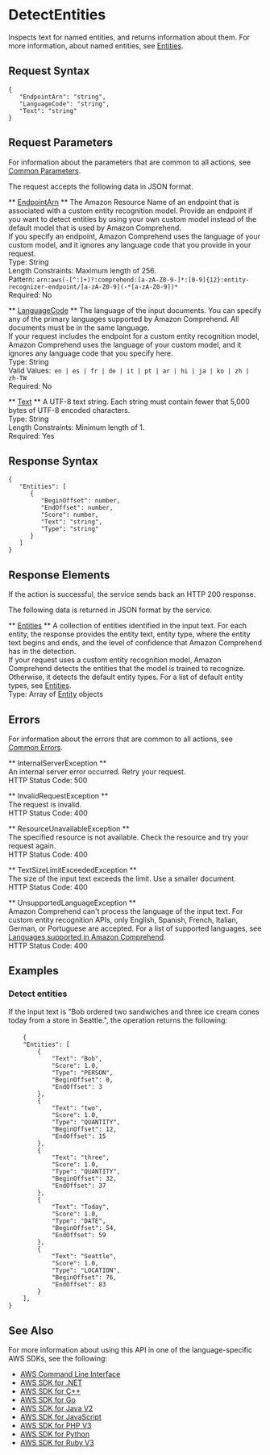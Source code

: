 # DetectEntities<a name="API_DetectEntities"></a>

Inspects text for named entities, and returns information about them\. For more information, about named entities, see [Entities](how-entities.md)\. 

## Request Syntax<a name="API_DetectEntities_RequestSyntax"></a>

```
{
   "EndpointArn": "string",
   "LanguageCode": "string",
   "Text": "string"
}
```

## Request Parameters<a name="API_DetectEntities_RequestParameters"></a>

For information about the parameters that are common to all actions, see [Common Parameters](CommonParameters.md)\.

The request accepts the following data in JSON format\.

 ** [EndpointArn](#API_DetectEntities_RequestSyntax) **   <a name="comprehend-DetectEntities-request-EndpointArn"></a>
The Amazon Resource Name of an endpoint that is associated with a custom entity recognition model\. Provide an endpoint if you want to detect entities by using your own custom model instead of the default model that is used by Amazon Comprehend\.  
If you specify an endpoint, Amazon Comprehend uses the language of your custom model, and it ignores any language code that you provide in your request\.  
Type: String  
Length Constraints: Maximum length of 256\.  
Pattern: `arn:aws(-[^:]+)?:comprehend:[a-zA-Z0-9-]*:[0-9]{12}:entity-recognizer-endpoint/[a-zA-Z0-9](-*[a-zA-Z0-9])*`   
Required: No

 ** [LanguageCode](#API_DetectEntities_RequestSyntax) **   <a name="comprehend-DetectEntities-request-LanguageCode"></a>
The language of the input documents\. You can specify any of the primary languages supported by Amazon Comprehend\. All documents must be in the same language\.  
If your request includes the endpoint for a custom entity recognition model, Amazon Comprehend uses the language of your custom model, and it ignores any language code that you specify here\.  
Type: String  
Valid Values:` en | es | fr | de | it | pt | ar | hi | ja | ko | zh | zh-TW`   
Required: No

 ** [Text](#API_DetectEntities_RequestSyntax) **   <a name="comprehend-DetectEntities-request-Text"></a>
A UTF\-8 text string\. Each string must contain fewer that 5,000 bytes of UTF\-8 encoded characters\.  
Type: String  
Length Constraints: Minimum length of 1\.  
Required: Yes

## Response Syntax<a name="API_DetectEntities_ResponseSyntax"></a>

```
{
   "Entities": [ 
      { 
         "BeginOffset": number,
         "EndOffset": number,
         "Score": number,
         "Text": "string",
         "Type": "string"
      }
   ]
}
```

## Response Elements<a name="API_DetectEntities_ResponseElements"></a>

If the action is successful, the service sends back an HTTP 200 response\.

The following data is returned in JSON format by the service\.

 ** [Entities](#API_DetectEntities_ResponseSyntax) **   <a name="comprehend-DetectEntities-response-Entities"></a>
A collection of entities identified in the input text\. For each entity, the response provides the entity text, entity type, where the entity text begins and ends, and the level of confidence that Amazon Comprehend has in the detection\.   
If your request uses a custom entity recognition model, Amazon Comprehend detects the entities that the model is trained to recognize\. Otherwise, it detects the default entity types\. For a list of default entity types, see [Entities](how-entities.md)\.  
Type: Array of [Entity](API_Entity.md) objects

## Errors<a name="API_DetectEntities_Errors"></a>

For information about the errors that are common to all actions, see [Common Errors](CommonErrors.md)\.

 ** InternalServerException **   
An internal server error occurred\. Retry your request\.  
HTTP Status Code: 500

 ** InvalidRequestException **   
The request is invalid\.  
HTTP Status Code: 400

 ** ResourceUnavailableException **   
The specified resource is not available\. Check the resource and try your request again\.  
HTTP Status Code: 400

 ** TextSizeLimitExceededException **   
The size of the input text exceeds the limit\. Use a smaller document\.  
HTTP Status Code: 400

 ** UnsupportedLanguageException **   
Amazon Comprehend can't process the language of the input text\. For custom entity recognition APIs, only English, Spanish, French, Italian, German, or Portuguese are accepted\. For a list of supported languages, see [Languages supported in Amazon Comprehend](supported-languages.md)\.   
HTTP Status Code: 400

## Examples<a name="API_DetectEntities_Examples"></a>

### Detect entities<a name="API_DetectEntities_Example_1"></a>

If the input text is "Bob ordered two sandwiches and three ice cream cones today from a store in Seattle\.", the operation returns the following:

#### <a name="w82aac57b5c92c15b3b5"></a>

```
    {
    "Entities": [
        {
            "Text": "Bob",
            "Score": 1.0,
            "Type": "PERSON",
            "BeginOffset": 0,
            "EndOffset": 3
        },
        {
            "Text": "two",
            "Score": 1.0,
            "Type": "QUANTITY",
            "BeginOffset": 12,
            "EndOffset": 15
        },
        {
            "Text": "three",
            "Score": 1.0,
            "Type": "QUANTITY",
            "BeginOffset": 32,
            "EndOffset": 37
        },
        {
            "Text": "Today",
            "Score": 1.0,
            "Type": "DATE",
            "BeginOffset": 54,
            "EndOffset": 59
        },
        {
            "Text": "Seattle",
            "Score": 1.0,
            "Type": "LOCATION",
            "BeginOffset": 76,
            "EndOffset": 83
        }
    ],
}
```

## See Also<a name="API_DetectEntities_SeeAlso"></a>

For more information about using this API in one of the language\-specific AWS SDKs, see the following:
+  [AWS Command Line Interface](https://docs.aws.amazon.com/goto/aws-cli/comprehend-2017-11-27/DetectEntities) 
+  [AWS SDK for \.NET](https://docs.aws.amazon.com/goto/DotNetSDKV3/comprehend-2017-11-27/DetectEntities) 
+  [AWS SDK for C\+\+](https://docs.aws.amazon.com/goto/SdkForCpp/comprehend-2017-11-27/DetectEntities) 
+  [AWS SDK for Go](https://docs.aws.amazon.com/goto/SdkForGoV1/comprehend-2017-11-27/DetectEntities) 
+  [AWS SDK for Java V2](https://docs.aws.amazon.com/goto/SdkForJavaV2/comprehend-2017-11-27/DetectEntities) 
+  [AWS SDK for JavaScript](https://docs.aws.amazon.com/goto/AWSJavaScriptSDK/comprehend-2017-11-27/DetectEntities) 
+  [AWS SDK for PHP V3](https://docs.aws.amazon.com/goto/SdkForPHPV3/comprehend-2017-11-27/DetectEntities) 
+  [AWS SDK for Python](https://docs.aws.amazon.com/goto/boto3/comprehend-2017-11-27/DetectEntities) 
+  [AWS SDK for Ruby V3](https://docs.aws.amazon.com/goto/SdkForRubyV3/comprehend-2017-11-27/DetectEntities) 